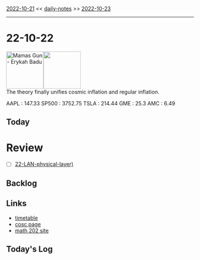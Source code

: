 [2022-10-21](daily_notes/2022-10-21) << [daily-notes](notes/daily-notes.md) >> [2022-10-23](daily_notes/2022-10-23)

---
# 22-10-22
<a href='spotify:album:4z7ma1ujO4FDL1l2YBGw7b'><img src='https://i.scdn.co/image/20b4e105262e1774b55e06af6563fe3201b62dd3' alt='Mamas Gun - Erykah Badu' height=100></a><img src='https://imgs.xkcd.com/comics/bubble_universes.png' height=100>
<br>The theory finally unifies cosmic inflation and regular inflation.

AAPL : 147.33 
SP500 : 3752.75 
TSLA : 214.44
GME : 25.3
AMC : 6.49

## Today



# Review
- [ ] [22-LAN-physical-layer)](notes/22-LAN-physical-layer.md)

## Backlog

## Links
- [timetable](https://i.imgur.com/9ghbvAG.png)
- [cosc page](https://cosc203.cspages.otago.ac.nz)
- [math 202 site](https://www.maths.otago.ac.nz/?resOLAF)

## Today's Log